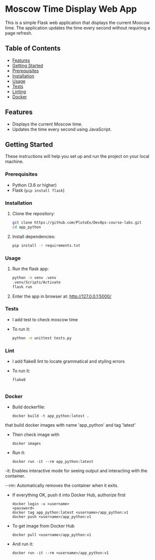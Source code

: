 # Moscow Time Display Web App

This is a simple Flask web application that displays the current Moscow time. The application updates the time every second without requiring a page refresh.

## Table of Contents

- [Features](#features)
- [Getting Started](#getting-started)
- [Prerequisites](#prerequisites)
- [Installation](#installation)
- [Usage](#usage)
- [Tests](#tests)
- [Linting](#linting)
- [Docker](#docker)

## Features

- Displays the current Moscow time.
- Updates the time every second using JavaScript.

## Getting Started

These instructions will help you set up and run the project on your local machine.

### Prerequisites

- Python (3.6 or higher)
- Flask (`pip install flask`)

### Installation

1. Clone the repository:

   ```sh
   git clone https://github.com/PlutoEx/DevOps-course-labs.git
   cd app_python

2. Install dependencies:

   ```sh 
   pip install -r requirements.txt
   
### Usage

1. Run the flask app:
   
   ```sh
   python -m venv .venv
   .venv/Scripts/Activate
   flask run

2. Enter the app in browser at: http://127.0.0.1:5000/

### Tests

* I add test to check moscow time

* To run it:

   ```sh
  python -m unittest tests.py
  
### Lint

* I add flake8 lint to locate grammatical and styling errors

* To run it:

    ```shell
  flake8
  

### Docker

* Build dockerfile:

    ```shell
    docker build -t app_python:latest .

 that build docker images with name 'app_python' and tag 'latest'


* Then check image with
    ```shell
    docker images

* Run it:
    ```shell
    docker run -it --rm app_python:latest
  
-it: Enables interactive mode for seeing output and interacting with the container.

--rm: Automatically removes the container when it exits.
  

* If everything OK, push it into Docker Hub, authorize first
    ```shell
    docker login -u <username>
    <password>
    docker tag app_python:latest <username>/app_python:v1
    docker push <username>/app_python:v1

* To get image from Docker Hub
    ```shell
    docker pull <username>/app_python:v1
  
* And run it:
    ```shell
    docker run -it --rm <username>/app_python:v1

